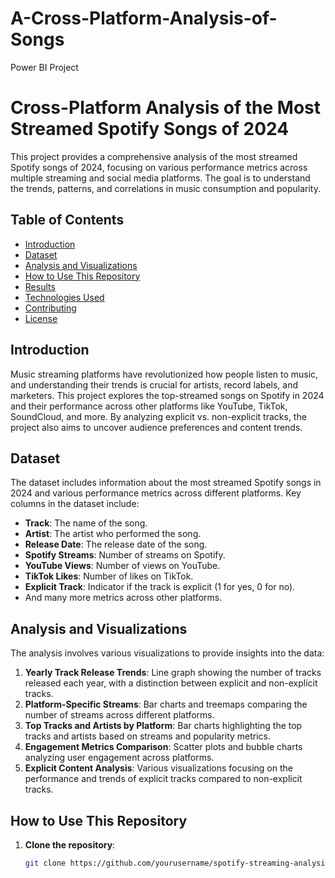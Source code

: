 # A-Cross-Platform-Analysis-of-Songs
Power BI Project

# Cross-Platform Analysis of the Most Streamed Spotify Songs of 2024

This project provides a comprehensive analysis of the most streamed Spotify songs of 2024, focusing on various performance metrics across multiple streaming and social media platforms. The goal is to understand the trends, patterns, and correlations in music consumption and popularity.

## Table of Contents

- [Introduction](#introduction)
- [Dataset](#dataset)
- [Analysis and Visualizations](#analysis-and-visualizations)
- [How to Use This Repository](#how-to-use-this-repository)
- [Results](#results)
- [Technologies Used](#technologies-used)
- [Contributing](#contributing)
- [License](#license)

## Introduction

Music streaming platforms have revolutionized how people listen to music, and understanding their trends is crucial for artists, record labels, and marketers. This project explores the top-streamed songs on Spotify in 2024 and their performance across other platforms like YouTube, TikTok, SoundCloud, and more. By analyzing explicit vs. non-explicit tracks, the project also aims to uncover audience preferences and content trends.

## Dataset

The dataset includes information about the most streamed Spotify songs in 2024 and various performance metrics across different platforms. Key columns in the dataset include:

- **Track**: The name of the song.
- **Artist**: The artist who performed the song.
- **Release Date**: The release date of the song.
- **Spotify Streams**: Number of streams on Spotify.
- **YouTube Views**: Number of views on YouTube.
- **TikTok Likes**: Number of likes on TikTok.
- **Explicit Track**: Indicator if the track is explicit (1 for yes, 0 for no).
- And many more metrics across other platforms.

## Analysis and Visualizations

The analysis involves various visualizations to provide insights into the data:

1. **Yearly Track Release Trends**: Line graph showing the number of tracks released each year, with a distinction between explicit and non-explicit tracks.
2. **Platform-Specific Streams**: Bar charts and treemaps comparing the number of streams across different platforms.
3. **Top Tracks and Artists by Platform**: Bar charts highlighting the top tracks and artists based on streams and popularity metrics.
4. **Engagement Metrics Comparison**: Scatter plots and bubble charts analyzing user engagement across platforms.
5. **Explicit Content Analysis**: Various visualizations focusing on the performance and trends of explicit tracks compared to non-explicit tracks.

## How to Use This Repository

1. **Clone the repository**:
   ```bash
   git clone https://github.com/yourusername/spotify-streaming-analysis-2024.git

